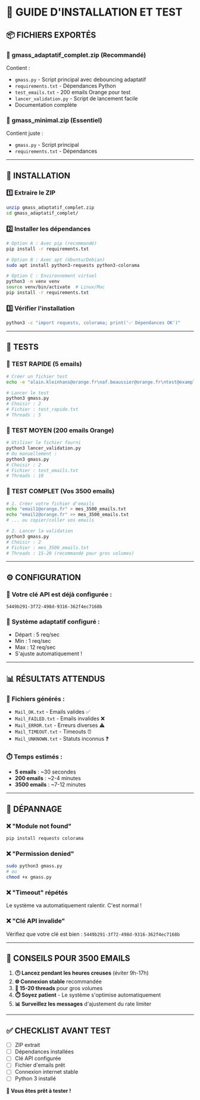 # 🚀 GUIDE D'INSTALLATION ET TEST

## 📦 **FICHIERS EXPORTÉS**

### 📁 **gmass_adaptatif_complet.zip** (Recommandé)
Contient :
- `gmass.py` - Script principal avec debouncing adaptatif
- `requirements.txt` - Dépendances Python
- `test_emails.txt` - 200 emails Orange pour test
- `lancer_validation.py` - Script de lancement facile
- Documentation complète

### 📁 **gmass_minimal.zip** (Essentiel)
Contient juste :
- `gmass.py` - Script principal
- `requirements.txt` - Dépendances

---

## 🔧 **INSTALLATION**

### 1️⃣ **Extraire le ZIP**
```bash
unzip gmass_adaptatif_complet.zip
cd gmass_adaptatif_complet/
```

### 2️⃣ **Installer les dépendances**
```bash
# Option A : Avec pip (recommandé)
pip install -r requirements.txt

# Option B : Avec apt (Ubuntu/Debian)
sudo apt install python3-requests python3-colorama

# Option C : Environnement virtuel
python3 -m venv venv
source venv/bin/activate  # Linux/Mac
pip install -r requirements.txt
```

### 3️⃣ **Vérifier l'installation**
```bash
python3 -c "import requests, colorama; print('✅ Dépendances OK')"
```

---

## 🧪 **TESTS**

### 🎯 **TEST RAPIDE (5 emails)**
```bash
# Créer un fichier test
echo -e "alain.kleinhans@orange.fr\naf.beaussier@orange.fr\ntest@example.com\nadmin@orange.fr\ninfo@orange.fr" > test_rapide.txt

# Lancer le test
python3 gmass.py
# Choisir : 2
# Fichier : test_rapide.txt  
# Threads : 5
```

### 🎯 **TEST MOYEN (200 emails Orange)**
```bash
# Utiliser le fichier fourni
python3 lancer_validation.py
# Ou manuellement :
python3 gmass.py
# Choisir : 2
# Fichier : test_emails.txt
# Threads : 10
```

### 🎯 **TEST COMPLET (Vos 3500 emails)**
```bash
# 1. Créer votre fichier d'emails
echo "email1@orange.fr" > mes_3500_emails.txt
echo "email2@orange.fr" >> mes_3500_emails.txt
# ... ou copier/coller vos emails

# 2. Lancer la validation
python3 gmass.py
# Choisir : 2
# Fichier : mes_3500_emails.txt
# Threads : 15-20 (recommandé pour gros volumes)
```

---

## ⚙️ **CONFIGURATION**

### 🔑 **Votre clé API est déjà configurée** :
```
5449b291-3f72-498d-9316-362f4ec7168b
```

### 🧠 **Système adaptatif configuré** :
- Départ : 5 req/sec
- Min : 1 req/sec  
- Max : 12 req/sec
- S'ajuste automatiquement !

---

## 📊 **RÉSULTATS ATTENDUS**

### 📁 **Fichiers générés** :
- `Mail_OK.txt` - Emails valides ✅
- `Mail_FAILED.txt` - Emails invalides ❌  
- `Mail_ERROR.txt` - Erreurs diverses ⚠️
- `Mail_TIMEOUT.txt` - Timeouts ⏰
- `Mail_UNKNOWN.txt` - Statuts inconnus ❓

### ⏱️ **Temps estimés** :
- **5 emails** : ~30 secondes
- **200 emails** : ~2-4 minutes  
- **3500 emails** : ~7-12 minutes

---

## 🚨 **DÉPANNAGE**

### ❌ **"Module not found"**
```bash
pip install requests colorama
```

### ❌ **"Permission denied"**
```bash
sudo python3 gmass.py
# ou
chmod +x gmass.py
```

### ❌ **"Timeout" répétés**
Le système va automatiquement ralentir. C'est normal !

### ❌ **"Clé API invalide"**
Vérifiez que votre clé est bien : `5449b291-3f72-498d-9316-362f4ec7168b`

---

## 🎯 **CONSEILS POUR 3500 EMAILS**

1. **🕐 Lancez pendant les heures creuses** (éviter 9h-17h)
2. **🌐 Connexion stable** recommandée
3. **🧵 15-20 threads** pour gros volumes
4. **⏱️ Soyez patient** - Le système s'optimise automatiquement
5. **📊 Surveillez les messages** d'ajustement du rate limiter

---

## ✅ **CHECKLIST AVANT TEST**

- [ ] ZIP extrait
- [ ] Dépendances installées  
- [ ] Clé API configurée
- [ ] Fichier d'emails prêt
- [ ] Connexion internet stable
- [ ] Python 3 installé

**🚀 Vous êtes prêt à tester !**